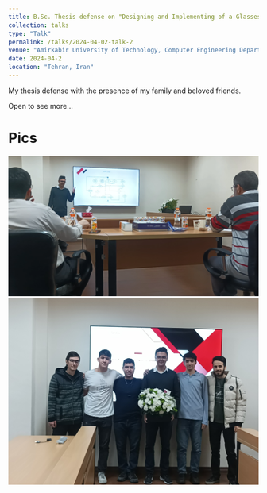 ```yaml
---
title: B.Sc. Thesis defense on "Designing and Implementing of a Glasses Shop using 3D Augmented Reality"
collection: talks
type: "Talk"
permalink: /talks/2024-04-02-talk-2
venue: "Amirkabir University of Technology, Computer Engineering Department"
date: 2024-04-2
location: "Tehran, Iran"
---
```

My thesis defense with the presence of my family and beloved friends. 

Open to see more...

Pics
===
<img src='/images/bscdefense.png'>
</br>
<img src='/images/bscgrad.jpg'>
